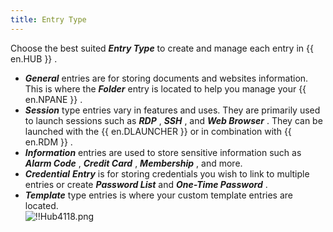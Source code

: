 ```yaml
---
title: Entry Type
---
```

Choose the best suited ***Entry Type*** to create and manage each entry in {{ en.HUB }} .  

* ***General***    entries are for storing documents and websites information. This is where the ***Folder*** entry is located to help you manage your {{ en.NPANE }} .  
* ***Session*** type entries vary in features and uses. They are primarily used to launch sessions such as ***RDP*** , ***SSH*** , and ***Web Browser*** . They can be launched with the {{ en.DLAUNCHER }} or in combination with {{ en.RDM }} .  
* ***Information***    entries are used to store sensitive information such as ***Alarm Code*** , ***Credit Card*** , ***Membership*** , and more.  
* ***Credential***    ***Entry*** is for storing credentials you wish to link to multiple entries or create ***Password List*** and ***One-Time Password*** .  
* ***Template*** type entries is where your custom template entries are located.  
![!!Hub4118.png](https://webdevolutions.azureedge.net/docs/en/hub/Hub4118.png) 

